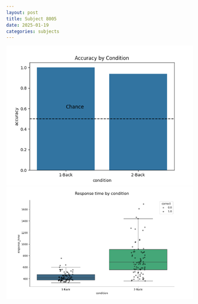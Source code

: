 ```yaml
---
layout: post
title: Subject 8005
date: 2025-01-19
categories: subjects
---
```


![](data/8005/run-23/8005_ATS_acc.png)
![](data/8005/run-23/8005_ATS_rt.png)
